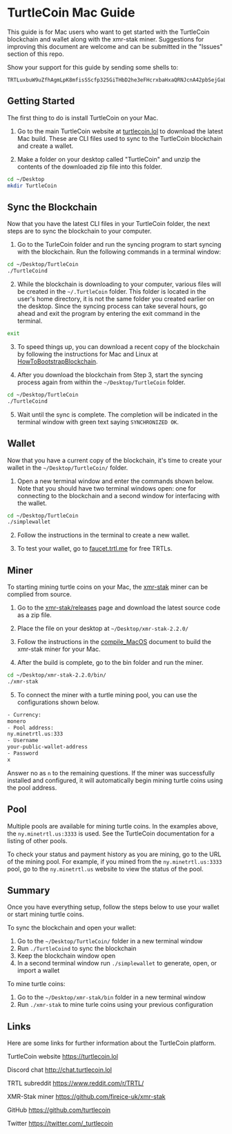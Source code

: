 # TurtleCoin Mac Guide

This guide is for Mac users who want to get started with the TurtleCoin
blockchain and wallet along with the xmr-stak miner. Suggestions for improving
this document are welcome and can be submitted in the "Issues" section of this
repo.

Show your support for this guide by sending some shells to:

```
TRTLuxbuW9uZfhAgmLpK8mfisSScfp325GiTHbD2he3eFHcrxbaHxaQRNJcnA42pbSejGaLEcCvGCeiHDr1Frz8YC71hbWUEVYa
```

## Getting Started

The first thing to do is install TurtleCoin on your Mac.

1. Go to the main TurtleCoin website at
[turtlecoin.lol](https://turtlecoin.lol) to download the latest Mac build.
These are CLI files used to sync to the TurtleCoin blockchain and create a
wallet.

2. Make a folder on your desktop called "TurtleCoin" and unzip the contents of
the downloaded zip file into this folder.

```bash
cd ~/Desktop
mkdir TurtleCoin
```

## Sync the Blockchain

Now that you have the latest CLI files in your TurtleCoin folder, the next
steps are to sync the blockchain to your computer.

1. Go to the TurleCoin folder and run the syncing program to start syncing
with the blockchain. Run the following commands in a terminal window:

```bash
cd ~/Desktop/TurtleCoin
./TurtleCoind
```

2. While the blockchain is downloading to your computer, various files will be
created in the `~/.TurtleCoin` folder. This folder is located in the user's
home directory, it is not the same folder you created earlier on the desktop.
Since the syncing process can take several hours, go ahead and exit the
program by entering the exit command in the terminal.

```bash
exit
```

3. To speed things up, you can download a recent copy of the blockchain by
following the instructions for Mac and Linux at [HowToBootstrapBlockchain](https://github.com/turtlecoin/docs/blob/master/HowToBootstrapBlockchain.md).

4. After you download the blockchain from Step 3, start the syncing process
again from within the `~/Desktop/TurtleCoin` folder.

```bash
cd ~/Desktop/TurtleCoin
./TurtleCoind
```

5. Wait until the sync is complete. The completion will be indicated in the
terminal window with green text saying `SYNCHRONIZED OK`.

## Wallet

Now that you have a current copy of the blockchain, it's time to create your
wallet in the `~/Desktop/TurtleCoin/` folder.

1. Open a new terminal window and enter the commands shown below. Note that
you should have two terminal windows open: one for connecting to the
blockchain and a second window for interfacing with the wallet.

```bash
cd ~/Desktop/TurtleCoin
./simplewallet 
```

2. Follow the instructions in the terminal to create a new wallet.

3. To test your wallet, go to [faucet.trtl.me](https://faucet.trtl.me) for
free TRTLs.

## Miner

To starting mining turtle coins on your Mac, the [xmr-stak](https://github.com/fireice-uk/xmr-stak) 
miner can be complied from source.

1. Go to the [xmr-stak/releases](https://github.com/fireice-uk/xmr-stak/releases) 
page and download the latest source code as a zip file.

2. Place the file on your desktop at `~/Desktop/xmr-stak-2.2.0/`

3. Follow the instructions in the [compile_MacOS](https://github.com/fireice-uk/xmr-stak/blob/master/doc/compile.md) 
document to build the xmr-stak miner for your Mac.

4. After the build is complete, go to the bin folder and run the miner.

```bash
cd ~/Desktop/xmr-stak-2.2.0/bin/
./xmr-stak
```

5. To connect the miner with a turtle mining pool, you can use the
configurations shown below.

```bash
- Currency:
monero
- Pool address:
ny.minetrtl.us:333
- Username
your-public-wallet-address
- Password
x
```

Answer no as `n` to the remaining questions. If the miner was successfully
installed and configured, it will automatically begin mining turtle coins
using the pool address.

## Pool

Multiple pools are available for mining turtle coins. In the examples above,
the `ny.minetrtl.us:3333` is used. See the TurtleCoin documentation for a
listing of other pools.

To check your status and payment history as you are mining, go to the URL of
the mining pool. For example, if you mined from the `ny.minetrtl.us:3333`
pool, go to the `ny.minetrtl.us` website to view the status of the pool.

## Summary

Once you have everything setup, follow the steps below to use your wallet or
start mining turtle coins.

To sync the blockchain and open your wallet:

1. Go to the `~/Desktop/TurtleCoin/` folder in a new terminal window
2. Run `./TurtleCoind` to sync the blockchain
3. Keep the blockchain window open
4. In a second terminal window run `./simplewallet` to generate, open, or import a wallet

To mine turtle coins:

1. Go to the `~/Desktop/xmr-stak/bin` folder in a new terminal window
2. Run `./xmr-stak` to mine turle coins using your previous configuration

## Links

Here are some links for further information about the TurtleCoin platform.

TurtleCoin website https://turtlecoin.lol

Discord chat http://chat.turtlecoin.lol

TRTL subreddit https://www.reddit.com/r/TRTL/

XMR-Stak miner https://github.com/fireice-uk/xmr-stak

GitHub https://github.com/turtlecoin

Twitter https://twitter.com/_turtlecoin
